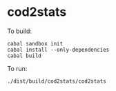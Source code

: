 cod2stats
=========

To build:

    cabal sandbox init
    cabal install --only-dependencies
    cabal build

To run:

    ./dist/build/cod2stats/cod2stats


